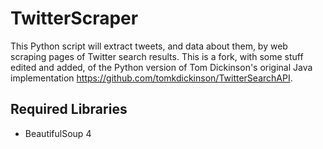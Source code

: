 # TwitterScraper
This Python script will extract tweets, and data about them, by web scraping pages of Twitter search results. This is a fork, with some stuff edited and added, of the Python version of Tom Dickinson's original Java implementation https://github.com/tomkdickinson/TwitterSearchAPI.

## Required Libraries
* BeautifulSoup 4
